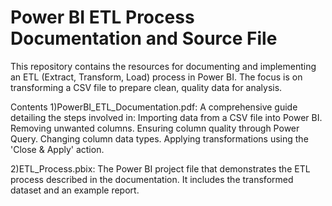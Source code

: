 # Power BI ETL Process Documentation and Source File

This repository contains the resources for documenting and implementing an ETL (Extract, Transform, Load) process in Power BI. The focus is on transforming a CSV file to prepare clean, quality data for analysis.

Contents
1)PowerBI_ETL_Documentation.pdf: A comprehensive guide detailing the steps involved in:
Importing data from a CSV file into Power BI.
Removing unwanted columns.
Ensuring column quality through Power Query.
Changing column data types.
Applying transformations using the 'Close & Apply' action.

2)ETL_Process.pbix: The Power BI project file that demonstrates the ETL process described in the documentation. It includes the transformed dataset and an example report.
